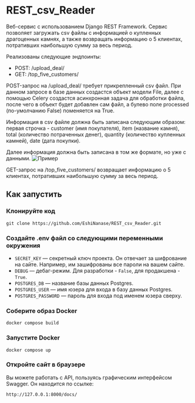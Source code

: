 # REST_csv_Reader

Веб-сервис с использованием Django REST Framework. Сервис позволяет загружать csv файлы с информацией о купленных драгоценных камнях, а также возвращать информацию о 5 клиентах, потративших наибольшую сумму за весь период.

Реализованы следующие эндпоинты:
- POST: /upload_deal/
- GET: /top_five_customers/

POST-запрос на /upload_deal/ требует прикрепленный csv файл. При данном запросе в базе данных создастся объект модели File, далее с помощью Celery создастся асинхронная задача для обработки файла, после чего в объект будет добавлен сам файл, а булево поле processed (по-умолчанию False) поменяется на True.

Информация в csv файле должна быть записана следующим образом: первая строчка - customer (имя покупателя), item (название камня), total (количество потраченных денег), quantity (количество купленных камней), date (дата покупки). 

Далее информация должна быть записана в том же формате, но уже с данными.
![Пример](https://github.com/EshiNanase/REST_csv_Reader/assets/70457542/754737a5-8c84-4663-9380-df425e0f76d3)

GET-запрос на /top_five_customers/ возвращает информацию о 5 клиентах, потративших наибольшую сумму за весь период.

## Как запустить

### Клонируйте код
```
git clone https://github.com/EshiNanase/REST_csv_Reader.git
```

### Создайте .env файл со следующими переменными окружения

- `SECRET_KEY` — секретный ключ проекта. Он отвечает за шифрование на сайте. Например, им зашифрованы все пароли на вашем сайте.
- `DEBUG` — дебаг-режим. Для разработки - `False`, для продакшена - `True`.
- `POSTGRES_DB` — название базы данных Postgres.
- `POSTGRES_USER` — имя юзера для входа в базу данных Postgres.
- `POSTGRES_PASSWORD` — пароль для входа под именем юзера сверху.

### Соберите образ Docker
```
docker compose build
```

### Запустите Docker
```
docker compose up
```

### Откройте сайт в браузере

Вы можете работать с API, пользуясь графическим интерфейсом Swagger. Он находится по ссылке:
```
http://127.0.0.1:8000/docs/
```

